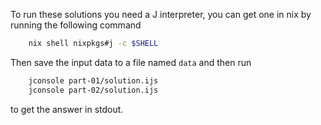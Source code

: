 To run these solutions you need a J interpreter, you can get one in nix by running the following command

```bash
    nix shell nixpkgs#j -c $SHELL 
```
Then save the input data to a file named `data` and then run
```bash
    jconsole part-01/solution.ijs
    jconsole part-02/solution.ijs
```
to get the answer in stdout.

